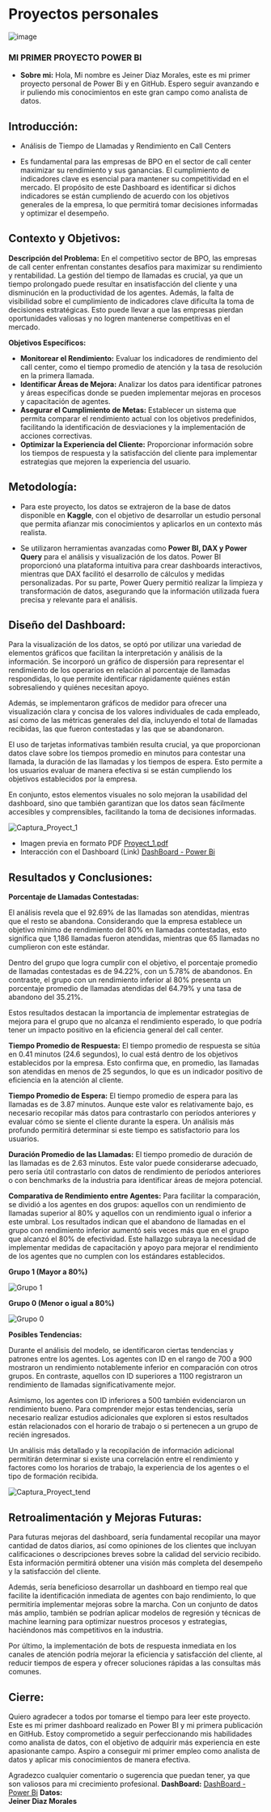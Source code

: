 # Proyectos personales
![image](https://github.com/user-attachments/assets/3a7c54cb-dc6a-403d-8c73-a548729ea3e7)

 ### MI PRIMER PROYECTO POWER BI 

- **Sobre mi:** 
Hola, Mi nombre es Jeiner Diaz Morales, este es mi primer proyecto personal de Power Bi y en GitHub. Espero seguir avanzando e ir puliendo mis conocimientos en este gran campo como analista de datos.

## Introducción:
- Análisis de Tiempo de Llamadas y Rendimiento en Call Centers

- Es fundamental para las empresas de BPO en el sector de call center maximizar su rendimiento y sus ganancias. El cumplimiento de indicadores clave es esencial para mantener su competitividad en el mercado. El propósito de este Dashboard es identificar si dichos indicadores se están cumpliendo de acuerdo con los objetivos generales de la empresa, lo que permitirá tomar decisiones informadas y optimizar el desempeño.

## Contexto y Objetivos:

**Descripción del Problema:** En el competitivo sector de BPO, las empresas de call center enfrentan constantes desafíos para maximizar su rendimiento y rentabilidad. La gestión del tiempo de llamadas es crucial, ya que un tiempo prolongado puede resultar en insatisfacción del cliente y una disminución en la productividad de los agentes. Además, la falta de visibilidad sobre el cumplimiento de indicadores clave dificulta la toma de decisiones estratégicas. Esto puede llevar a que las empresas pierdan oportunidades valiosas y no logren mantenerse competitivas en el mercado.

**Objetivos Específicos:**

- **Monitorear el Rendimiento:** Evaluar los indicadores de rendimiento del call center, como el tiempo promedio de atención y la tasa de resolución en la primera llamada.
- **Identificar Áreas de Mejora:** Analizar los datos para identificar patrones y áreas específicas donde se pueden implementar mejoras en procesos y capacitación de agentes.
- **Asegurar el Cumplimiento de Metas:** Establecer un sistema que permita comparar el rendimiento actual con los objetivos predefinidos, facilitando la identificación de desviaciones y la implementación de acciones correctivas.
- **Optimizar la Experiencia del Cliente:** Proporcionar información sobre los tiempos de respuesta y la satisfacción del cliente para implementar estrategias que mejoren la experiencia del usuario.

## Metodología:

- Para este proyecto, los datos se extrajeron de la base de datos disponible en **Kaggle**, con el objetivo de desarrollar un estudio personal que permita afianzar mis conocimientos y aplicarlos en un contexto más realista.

- Se utilizaron herramientas avanzadas como **Power BI, DAX y Power Query** para el análisis y visualización de los datos. Power BI proporcionó una plataforma intuitiva para crear dashboards interactivos, mientras que DAX facilitó el desarrollo de cálculos y medidas personalizadas. Por su parte, Power Query permitió realizar la limpieza y transformación de datos, asegurando que la información utilizada fuera precisa y relevante para el análisis.


## Diseño del Dashboard:

Para la visualización de los datos, se optó por utilizar una variedad de elementos gráficos que facilitan la interpretación y análisis de la información. Se incorporó un gráfico de dispersión para representar el rendimiento de los operarios en relación al porcentaje de llamadas respondidas, lo que permite identificar rápidamente quiénes están sobresaliendo y quiénes necesitan apoyo.

Además, se implementaron gráficos de medidor para ofrecer una visualización clara y concisa de los valores individuales de cada empleado, así como de las métricas generales del día, incluyendo el total de llamadas recibidas, las que fueron contestadas y las que se abandonaron.

El uso de tarjetas informativas también resulta crucial, ya que proporcionan datos clave sobre los tiempos promedio en minutos para contestar una llamada, la duración de las llamadas y los tiempos de espera. Esto permite a los usuarios evaluar de manera efectiva si se están cumpliendo los objetivos establecidos por la empresa.

En conjunto, estos elementos visuales no solo mejoran la usabilidad del dashboard, sino que también garantizan que los datos sean fácilmente accesibles y comprensibles, facilitando la toma de decisiones informadas.

  
![Captura_Proyect_1](https://github.com/user-attachments/assets/ebbe749c-8bd0-4825-80db-fd4a6b44be7f)
- Imagen previa en formato PDF [Proyect_1.pdf](https://github.com/user-attachments/files/17464420/Proyect_1.pdf)
- Interacción con el Dashboard (Link) [DashBoard - Power Bi](https://app.powerbi.com/groups/me/reports/62040023-94ef-44eb-9461-66ce61f7e060?ctid=bab0b679-bd5f-4fe8-b516-c6b8b317c782&pbi_source=linkShare)

## Resultados y Conclusiones:
**Porcentaje de Llamadas Contestadas:**

El análisis revela que el 92.69% de las llamadas son atendidas, mientras que el resto se abandona. Considerando que la empresa establece un objetivo mínimo de rendimiento del 80% en llamadas contestadas, esto significa que 1,186 llamadas fueron atendidas, mientras que 65 llamadas no cumplieron con este estándar.

Dentro del grupo que logra cumplir con el objetivo, el porcentaje promedio de llamadas contestadas es de 94.22%, con un 5.78% de abandonos. En contraste, el grupo con un rendimiento inferior al 80% presenta un porcentaje promedio de llamadas atendidas del 64.79% y una tasa de abandono del 35.21%.

Estos resultados destacan la importancia de implementar estrategias de mejora para el grupo que no alcanza el rendimiento esperado, lo que podría tener un impacto positivo en la eficiencia general del call center.

**Tiempo Promedio de Respuesta:** El tiempo promedio de respuesta se sitúa en 0.41 minutos (24.6 segundos), lo cual está dentro de los objetivos establecidos por la empresa. Esto confirma que, en promedio, las llamadas son atendidas en menos de 25 segundos, lo que es un indicador positivo de eficiencia en la atención al cliente.

**Tiempo Promedio de Espera:** El tiempo promedio de espera para las llamadas es de 3.87 minutos. Aunque este valor es relativamente bajo, es necesario recopilar más datos para contrastarlo con períodos anteriores y evaluar cómo se siente el cliente durante la espera. Un análisis más profundo permitirá determinar si este tiempo es satisfactorio para los usuarios.

**Duración Promedio de las Llamadas:** El tiempo promedio de duración de las llamadas es de 2.63 minutos. Este valor puede considerarse adecuado, pero sería útil contrastarlo con datos de rendimiento de períodos anteriores o con benchmarks de la industria para identificar áreas de mejora potencial.

**Comparativa de Rendimiento entre Agentes:** Para facilitar la comparación, se dividió a los agentes en dos grupos: aquellos con un rendimiento de llamadas superior al 80% y aquellos con un rendimiento igual o inferior a este umbral. Los resultados indican que el abandono de llamadas en el grupo con rendimiento inferior aumentó seis veces más que en el grupo que alcanzó el 80% de efectividad. Este hallazgo subraya la necesidad de implementar medidas de capacitación y apoyo para mejorar el rendimiento de los agentes que no cumplen con los estándares establecidos.


**Grupo 1 (Mayor a 80%)**

![Grupo 1 ](https://github.com/user-attachments/assets/980cac21-c319-4703-8145-69748d02a9e3)

**Grupo 0 (Menor o igual a 80%)**

![Grupo 0 ](https://github.com/user-attachments/assets/07eb3b3b-f4e2-4add-bf0c-207d554aa84e)

**Posibles Tendencias:**

Durante el análisis del modelo, se identificaron ciertas tendencias y patrones entre los agentes. Los agentes con ID en el rango de 700 a 900 mostraron un rendimiento notablemente inferior en comparación con otros grupos. En contraste, aquellos con ID superiores a 1100 registraron un rendimiento de llamadas significativamente mejor.

Asimismo, los agentes con ID inferiores a 500 también evidenciaron un rendimiento bueno. Para comprender mejor estas tendencias, sería necesario realizar estudios adicionales que exploren si estos resultados están relacionados con el horario de trabajo o si pertenecen a un grupo de recién ingresados.

Un análisis más detallado y la recopilación de información adicional permitirán determinar si existe una correlación entre el rendimiento y factores como los horarios de trabajo, la experiencia de los agentes o el tipo de formación recibida.

![Captura_Proyect_tend](https://github.com/user-attachments/assets/20821d9f-f1cc-435d-8696-a845207d7b59)

## Retroalimentación y Mejoras Futuras:

Para futuras mejoras del dashboard, sería fundamental recopilar una mayor cantidad de datos diarios, así como opiniones de los clientes que incluyan calificaciones o descripciones breves sobre la calidad del servicio recibido. Esta información permitirá obtener una visión más completa del desempeño y la satisfacción del cliente.

Además, sería beneficioso desarrollar un dashboard en tiempo real que facilite la identificación inmediata de agentes con bajo rendimiento, lo que permitiría implementar mejoras sobre la marcha. Con un conjunto de datos más amplio, también se podrían aplicar modelos de regresión y técnicas de machine learning para optimizar nuestros procesos y estrategias, haciéndonos más competitivos en la industria.

Por último, la implementación de bots de respuesta inmediata en los canales de atención podría mejorar la eficiencia y satisfacción del cliente, al reducir tiempos de espera y ofrecer soluciones rápidas a las consultas más comunes.

## Cierre:

Quiero agradecer a todos por tomarse el tiempo para leer este proyecto. Este es mi primer dashboard realizado en Power BI y mi primera publicación en GitHub. Estoy comprometido a seguir perfeccionando mis habilidades como analista de datos, con el objetivo de adquirir más experiencia en este apasionante campo. Aspiro a conseguir mi primer empleo como analista de datos y aplicar mis conocimientos de manera efectiva.

Agradezco cualquier comentario o sugerencia que puedan tener, ya que son valiosos para mi crecimiento profesional.
**DashBoard:** [DashBoard - Power Bi](https://app.powerbi.com/groups/me/reports/62040023-94ef-44eb-9461-66ce61f7e060?ctid=bab0b679-bd5f-4fe8-b516-c6b8b317c782&pbi_source=linkShare)
**Datos:**  
**Jeiner Diaz Morales**
